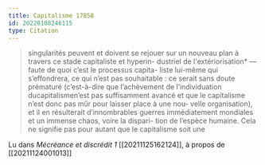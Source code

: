 ```yaml
---
title: Capitalisme 17858
id: 20220108246115
type: Citation
---
```


> singularités peuvent et doivent se rejouer sur un nouveau plan à travers ce stade capitaliste et hyperin- dustriel de l'extériorisation* — faute de quoi c’est le processus capita- liste lui-même qui s’effondrera, ce qui n’est pas souhaitable : ce serait sans doute prématuré (c’est-à-dire que l’achèvement de l’individuation ducapitalismen’est pas suffisamment avancé et que le capitalisme n’est donc pas mûr pour laisser place à une nou- velle organisation), et il en résulterait d’innombrables guerres immédiatement mondiales et un immense chaos, voire la dispari- tion de l’espèce humaine. Cela ne signifie pas pour autant que le capitalisme soit une

Lu dans *Mécréance et discrédit 1* [[20211125162124]], à propos de [[20211124001013]]